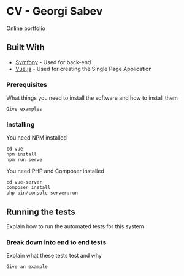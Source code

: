 # CV - Georgi Sabev

Online portfolio

## Built With

* [Symfony](https://symfony.com/) - Used for back-end
* [Vue.js](https://vuejs.org/) - Used for creating the Single Page Application

### Prerequisites

What things you need to install the software and how to install them

```
Give examples
```

### Installing

You need NPM installed 
```
cd vue
npm install
npm run serve
```

You need PHP and Composer installed

```
cd vue-server
composer install
php bin/console server:run
```

## Running the tests

Explain how to run the automated tests for this system

### Break down into end to end tests

Explain what these tests test and why

```
Give an example
```
